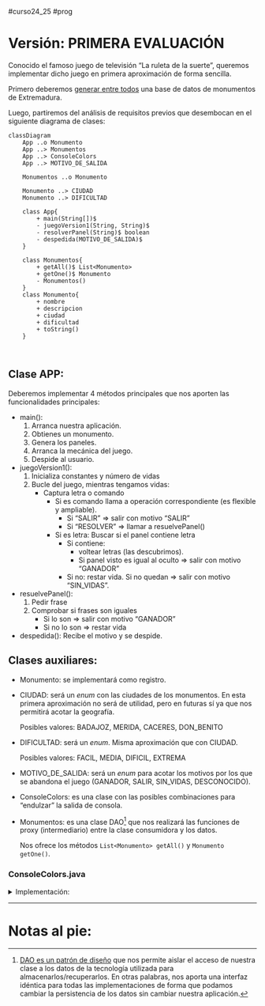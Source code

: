 #curso24_25 #prog

# Versión: PRIMERA EVALUACIÓN
Conocido el famoso juego de televisión “La ruleta de la suerte”, queremos implementar dicho juego en primera aproximación de forma sencilla.

Primero deberemos [generar entre todos](https://forms.gle/r1DmTGsvjWpHcUiTA) una base de datos de monumentos de Extremadura.

Luego, partiremos del análisis de requisitos previos que desembocan en el siguiente diagrama de clases:
```mermaid
classDiagram
    App ..o Monumento
    App ..> Monumentos
    App ..> ConsoleColors
    App ..> MOTIVO_DE_SALIDA

    Monumentos ..o Monumento

    Monumento ..> CIUDAD
    Monumento ..> DIFICULTAD

    class App{        
        + main(String[])$
        - juegoVersion1(String, String)$
        - resolverPanel(String)$ boolean
        - despedida(MOTIVO_DE_SALIDA)$
    }

    class Monumentos{
        + getAll()$ List<Monumento>
        + getOne()$ Monumento
        - Monumentos()
    }
    class Monumento{
        + nombre
        + descripcion
        + ciudad
        + dificultad
        + toString()        
    }    

   

```
## Clase APP:
Deberemos implementar 4 métodos principales que nos aporten las funcionalidades principales:
+ main():
  1. Arranca nuestra aplicación.
  2. Obtienes un monumento.
  3. Genera los paneles.
  4. Arranca la mecánica del juego.
  5. Despide al usuario.
+ juegoVersion1():
  1. Inicializa constantes y número de vidas
  2. Bucle del juego, mientras tengamos vidas:
     + Captura letra o comando
       + Si es comando llama a operación correspondiente (es flexible y ampliable).
         + Si “SALIR” => salir con motivo “SALIR”
         + Si “RESOLVER” => llamar a resuelvePanel()
       + Si es letra: Buscar si el panel contiene letra
         + Si contiene:
           + voltear letras (las descubrimos).
           + Si panel visto es igual al oculto => salir con motivo “GANADOR”
         + Si no: restar vida. Si no quedan => salir con motivo “SIN_VIDAS”.
+ resuelvePanel():
  1. Pedir frase
  2. Comprobar si frases son iguales
     + Si lo son => salir con motivo “GANADOR”
     + Si no lo son => restar vida
+ despedida(): Recibe el motivo y se despide.


## Clases auxiliares:
+ Monumento: se implementará como registro.
+ CIUDAD: será un _enum_ con las ciudades de los monumentos. En esta primera aproximación no será de utilidad, pero en futuras sí ya que nos permitirá acotar la geografía.

  Posibles valores: BADAJOZ, MERIDA, CACERES, DON_BENITO
  
+ DIFICULTAD: será un _enum_. Misma aproximación que con CIUDAD.

  Posibles valores: FACIL, MEDIA, DIFICIL, EXTREMA
  
+ MOTIVO_DE_SALIDA: será un _enum_ para acotar los motivos por los que se abandona el juego (GANADOR, SALIR, SIN_VIDAS, DESCONOCIDO).
+ ConsoleColors: es una clase con las posibles combinaciones para “endulzar” la salida de consola.
+ Monumentos: es una clase DAO[^1] que nos realizará las funciones de proxy (intermediario) entre la clase consumidora y los datos.

  Nos ofrece los métodos `List<Monumento> getAll()` y `Monumento getOne()`.

### ConsoleColors.java
<details>
  <summary>Implementación:</summary>
  
```java
package RuletaDeLaSuerte;

public class ConsoleColors {
    // Reset
    public static final String RESET = "\033[0m";  // Text Reset

    // Regular Colors
    public static final String BLACK = "\033[0;30m";   // BLACK
    public static final String RED = "\033[0;31m";     // RED
    public static final String GREEN = "\033[0;32m";   // GREEN
    public static final String YELLOW = "\033[0;33m";  // YELLOW
    public static final String BLUE = "\033[0;34m";    // BLUE
    public static final String PURPLE = "\033[0;35m";  // PURPLE
    public static final String CYAN = "\033[0;36m";    // CYAN
    public static final String WHITE = "\033[0;37m";   // WHITE

    // Bold
    public static final String BLACK_BOLD = "\033[1;30m";  // BLACK
    public static final String RED_BOLD = "\033[1;31m";    // RED
    public static final String GREEN_BOLD = "\033[1;32m";  // GREEN
    public static final String YELLOW_BOLD = "\033[1;33m"; // YELLOW
    public static final String BLUE_BOLD = "\033[1;34m";   // BLUE
    public static final String PURPLE_BOLD = "\033[1;35m"; // PURPLE
    public static final String CYAN_BOLD = "\033[1;36m";   // CYAN
    public static final String WHITE_BOLD = "\033[1;37m";  // WHITE

    // Underline
    public static final String BLACK_UNDERLINED = "\033[4;30m";  // BLACK
    public static final String RED_UNDERLINED = "\033[4;31m";    // RED
    public static final String GREEN_UNDERLINED = "\033[4;32m";  // GREEN
    public static final String YELLOW_UNDERLINED = "\033[4;33m"; // YELLOW
    public static final String BLUE_UNDERLINED = "\033[4;34m";   // BLUE
    public static final String PURPLE_UNDERLINED = "\033[4;35m"; // PURPLE
    public static final String CYAN_UNDERLINED = "\033[4;36m";   // CYAN
    public static final String WHITE_UNDERLINED = "\033[4;37m";  // WHITE

    // Background
    public static final String BLACK_BACKGROUND = "\033[40m";  // BLACK
    public static final String RED_BACKGROUND = "\033[41m";    // RED
    public static final String GREEN_BACKGROUND = "\033[42m";  // GREEN
    public static final String YELLOW_BACKGROUND = "\033[43m"; // YELLOW
    public static final String BLUE_BACKGROUND = "\033[44m";   // BLUE
    public static final String PURPLE_BACKGROUND = "\033[45m"; // PURPLE
    public static final String CYAN_BACKGROUND = "\033[46m";   // CYAN
    public static final String WHITE_BACKGROUND = "\033[47m";  // WHITE

    // High Intensity
    public static final String BLACK_BRIGHT = "\033[0;90m";  // BLACK
    public static final String RED_BRIGHT = "\033[0;91m";    // RED
    public static final String GREEN_BRIGHT = "\033[0;92m";  // GREEN
    public static final String YELLOW_BRIGHT = "\033[0;93m"; // YELLOW
    public static final String BLUE_BRIGHT = "\033[0;94m";   // BLUE
    public static final String PURPLE_BRIGHT = "\033[0;95m"; // PURPLE
    public static final String CYAN_BRIGHT = "\033[0;96m";   // CYAN
    public static final String WHITE_BRIGHT = "\033[0;97m";  // WHITE

    // Bold High Intensity
    public static final String BLACK_BOLD_BRIGHT = "\033[1;90m"; // BLACK
    public static final String RED_BOLD_BRIGHT = "\033[1;91m";   // RED
    public static final String GREEN_BOLD_BRIGHT = "\033[1;92m"; // GREEN
    public static final String YELLOW_BOLD_BRIGHT = "\033[1;93m";// YELLOW
    public static final String BLUE_BOLD_BRIGHT = "\033[1;94m";  // BLUE
    public static final String PURPLE_BOLD_BRIGHT = "\033[1;95m";// PURPLE
    public static final String CYAN_BOLD_BRIGHT = "\033[1;96m";  // CYAN
    public static final String WHITE_BOLD_BRIGHT = "\033[1;97m"; // WHITE

    // High Intensity backgrounds
    public static final String BLACK_BACKGROUND_BRIGHT = "\033[0;100m";// BLACK
    public static final String RED_BACKGROUND_BRIGHT = "\033[0;101m";// RED
    public static final String GREEN_BACKGROUND_BRIGHT = "\033[0;102m";// GREEN
    public static final String YELLOW_BACKGROUND_BRIGHT = "\033[0;103m";// YELLOW
    public static final String BLUE_BACKGROUND_BRIGHT = "\033[0;104m";// BLUE
    public static final String PURPLE_BACKGROUND_BRIGHT = "\033[0;105m"; // PURPLE
    public static final String CYAN_BACKGROUND_BRIGHT = "\033[0;106m";  // CYAN
    public static final String WHITE_BACKGROUND_BRIGHT = "\033[0;107m";   // WHITE
}
```

</details>

---
# Notas al pie:
[^1]: [DAO es un patrón de diseño](https://www.oscarblancarteblog.com/2018/12/10/data-access-object-dao-pattern/) que nos permite aislar el acceso de nuestra clase a los datos de la tecnología utilizada para almacenarlos/recuperarlos. En otras palabras, nos aporta una interfaz idéntica para todas las implementaciones de forma que podamos cambiar la persistencia de los datos sin cambiar nuestra aplicación.